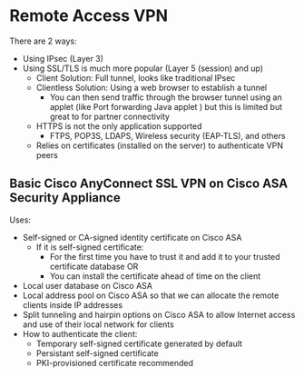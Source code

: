 # Remote Access VPN
There are 2 ways:
* Using IPsec (Layer 3)
* Using SSL/TLS is much more popular (Layer 5 (session) and up)
  * Client Solution: Full tunnel, looks like traditional IPsec
  * Clientless Solution: Using a web browser to establish a tunnel
    * You can then send traffic through the browser tunnel using an applet (like Port forwarding Java applet ) but this is limited but great to for partner connectivity
  * HTTPS is not the only application supported
    * FTPS, POP3S, LDAPS, Wireless security (EAP-TLS), and others
  * Relies on certificates (installed on the server) to authenticate VPN peers

## Basic Cisco AnyConnect SSL VPN on Cisco ASA Security Appliance
Uses:
* Self-signed or CA-signed identity certificate on Cisco ASA
  * If it is self-signed certificate:
    * For the first time you have to trust it and add it to your trusted certificate database OR
    * You can install the certificate ahead of time on the client
* Local user database on Cisco ASA
* Local address pool on Cisco ASA so that we can allocate the remote clients inside IP addresses
* Split tunneling and hairpin options on Cisco ASA to allow Internet access and use of their local network for clients
* How to authenticate the client:
  * Temporary self-signed certificate generated by default
  * Persistant self-signed certificate
  * PKI-provisioned certificate recommended